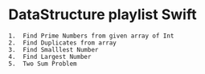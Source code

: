 # DataStructure playlist Swift
	1.	Find Prime Numbers from given array of Int
	2.	Find Duplicates from array
	3.	Find Smalllest Number
	4.	Find Largest Number
	5.	Two Sum Problem
